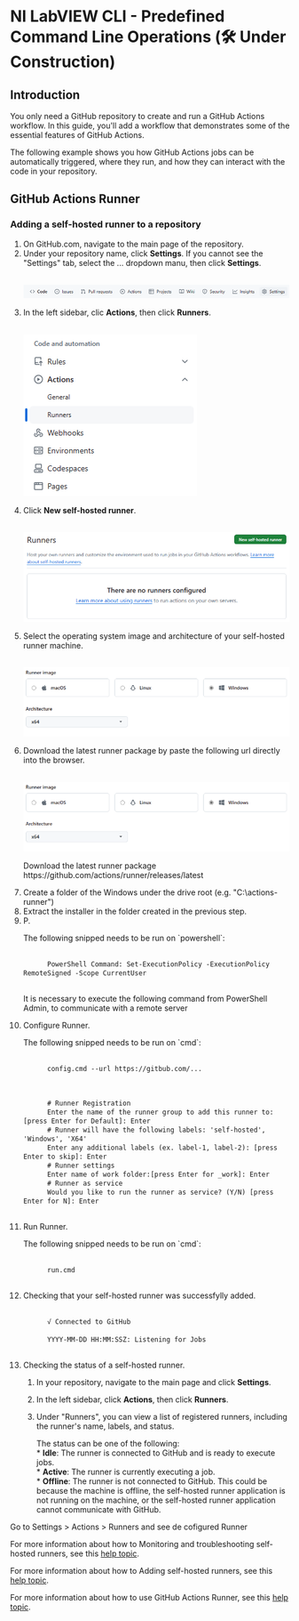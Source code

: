 <h1>NI LabVIEW CLI - Predefined Command Line Operations (🛠️ Under Construction)</h1>

<h2>Introduction</h2>

<p>You only need a GitHub repository to create and run a GitHub Actions workflow. In this guide, you'll add a workflow that demonstrates some of the essential features of GitHub Actions.</p>

<p>The following example shows you how GitHub Actions jobs can be automatically triggered, where they run, and how they can interact with the code in your repository.</p>

<h2>GitHub Actions Runner</h2>

<h3>Adding a self-hosted runner to a repository</h3>

  <ol>
    <!--1.--><li><i class="fa-solid fa-circle-9"></i>On GitHub.com, navigate to the main page of the repository.</li>
    <!--2.--><li>Under your repository name, click <strong>Settings</strong>. If you cannot see the "Settings" tab, select the ... dropdown manu, then click <strong>Settings</strong>.</li></br>
      <p align="center">
        <img src="./images/repository-settings.png">
      </p>
    <!--3.--><li>In the left sidebar, clic <strong>Actions</strong>, then click <strong>Runners</strong>.</li></br>
      <p align="left">
        <img src="./images/actions-runners.png">
      </p>
    <!--4.--><li>Click <strong>New self-hosted runner</strong>.</li></br>
      <p align="center">
        <img src="./images/new-selfhosted-runner.png">
      </p>
    <!--5.--><li>Select the operating system image and architecture of your self-hosted runner machine.</li></br>
      <p align="center">
        <img src="./images/runner-image.png">
      </p>
    <!--6.--><li>Download the latest runner package by paste the following url directly into the browser.</li></br>
      <p align="center">
        <img src="./images/runner-image.png">
      </p>
      <p>
        Download the latest runner package
        https://github.com/actions/runner/releases/latest
      </p>
    <!--7.--><li>Create a folder of the Windows under the drive root (e.g. "C:\actions-runner")</li>
    <!--8.--><li>Extract the installer in the folder created in the previous step. </li>
    <!--9.--><li>P. </li>
      <p>
      The following snipped needs to be run on `powershell`:
      <pre><code>
      PowerShell Command: Set-ExecutionPolicy -ExecutionPolicy RemoteSigned -Scope CurrentUser
      </code></pre>
      It is necessary to execute the following command from PowerShell Admin, to communicate with a remote server
      </p>
    <!--10.--><li>Configure Runner.</li>
      <p>
      The following snipped needs to be run on `cmd`:
      <pre><code>
      config.cmd --url https://gitbub.com/...
      </code></pre>
      </p>
      <p>
      <pre><code>
      # Runner Registration
      Enter the name of the runner group to add this runner to: [press Enter for Default]: Enter
      # Runner will have the following labels: 'self-hosted', 'Windows', 'X64'
      Enter any additional labels (ex. label-1, label-2): [press Enter to skip]: Enter
      # Runner settings
      Enter name of work folder:[press Enter for _work]: Enter
      # Runner as service
      Would you like to run the runner as service? (Y/N) [press Enter for N]: Enter
      </code></pre>
      </p>
    <!--11.--><li>Run Runner.</li>
      <p>
      The following snipped needs to be run on `cmd`:
      <pre><code>
      run.cmd
      </code></pre>
      </p>
    <!--12.--><li>Checking that your self-hosted runner was successfylly added.</li>
      <p>
      <pre><code>
      √ Connected to GitHub</br>
      YYYY-MM-DD HH:MM:SSZ: Listening for Jobs
      </code></pre>
      </p>
    <!--13.--><li>Checking the status of a self-hosted runner.</li>
      <ol>
        <!--13.1.--><li><p>In your repository, navigate to the main page and click <strong>Settings</strong>.</p></li>
        <!--13.2.--><li><p>In the left sidebar, click <strong>Actions</strong>, then click <strong>Runners</strong>.</p></li>
        <!--13.3.--><li><p>Under "Runners", you can view a list of registered runners, including the runner's name, labels, and status.</p></li>
          <p>
          The status can be one of the following:</br>
          * <strong>Idle</strong>: The runner is connected to GitHub and is ready to execute jobs.</br>
          * <strong>Active</strong>: The runner is currently executing a job.</br>
          * <strong>Offline</strong>: The runner is not connected to GitHub. This could be because the machine is offline, the self-hosted runner application is not running on the machine, or the self-hosted runner application cannot communicate with GitHub.</br>
          </p>
      </ol>
    </li>                        
  </ol>


Go to Settings > Actions > Runners and see de cofigured Runner 

For more information about how to Monitoring and troubleshooting self-hosted runners, see this [help topic](https://docs.github.com/en/actions/hosting-your-own-runners/managing-self-hosted-runners/monitoring-and-troubleshooting-self-hosted-runners "Monitoring and troubleshooting self-hosted runners").

For more information about how to Adding self-hosted runners, see this [help topic](https://docs.github.com/en/actions/hosting-your-own-runners/managing-self-hosted-runners/adding-self-hosted-runners "Adding self-hosted runners").

For more information about how to use GitHub Actions Runner, see this [help topic](https://github.com/actions/runner "GitHub Actions Runner").

